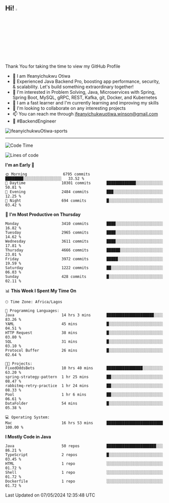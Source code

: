 <!-- BLOG-POST-LIST:START --><!-- BLOG-POST-LIST:END -->

## Hi! <img src="https://media.giphy.com/media/hvRJCLFzcasrR4ia7z/giphy.gif" width="4%"> 

Thank You for taking the time to view my GitHub Profile

- 👋 I am Ifeanyichukwu Otiwa
- 🚀 Experienced Java Backend Pro, boosting app performance, security, & scalability. Let's build something extraordinary together!
- 👀 I'm interested in Problem Solving, Java, Microservices with Spring, Spring Boot, MySQL, gRPC, REST, Kafka, git, Docker, and Kubernetes
- 🌱 I am a fast learner and I'm currently learning and improving my skills
- 💞️ I'm looking to collaborate on any interesting projects
- 📫 You can reach me through ifeanyichukwuotiwa.winson@gmail.com
- 🚀 #BackendEngineer

<p align="left" marginTop="10px"> <img src="https://komarev.com/ghpvc/?username=ifeanyichukwuOtiwa-sports&label=Profile%20views&color=0e75b6&style=for-the-badge" alt="ifeanyichukwuOtiwa-sports" /> </p>

***

<!--START_SECTION:waka-->
![Code Time](http://img.shields.io/badge/Code%20Time-2%2C478%20hrs%2058%20mins-blue)

![Lines of code](https://img.shields.io/badge/From%20Hello%20World%20I%27ve%20Written-5.3%20million%20lines%20of%20code-blue)

**I'm an Early 🐤** 

```text
🌞 Morning                6795 commits        ████████░░░░░░░░░░░░░░░░░   33.52 % 
🌆 Daytime                10301 commits       █████████████░░░░░░░░░░░░   50.81 % 
🌃 Evening                2484 commits        ███░░░░░░░░░░░░░░░░░░░░░░   12.25 % 
🌙 Night                  694 commits         █░░░░░░░░░░░░░░░░░░░░░░░░   03.42 % 
```
📅 **I'm Most Productive on Thursday** 

```text
Monday                   3410 commits        ████░░░░░░░░░░░░░░░░░░░░░   16.82 % 
Tuesday                  2965 commits        ████░░░░░░░░░░░░░░░░░░░░░   14.62 % 
Wednesday                3611 commits        ████░░░░░░░░░░░░░░░░░░░░░   17.81 % 
Thursday                 4666 commits        ██████░░░░░░░░░░░░░░░░░░░   23.01 % 
Friday                   3972 commits        █████░░░░░░░░░░░░░░░░░░░░   19.59 % 
Saturday                 1222 commits        ██░░░░░░░░░░░░░░░░░░░░░░░   06.03 % 
Sunday                   428 commits         █░░░░░░░░░░░░░░░░░░░░░░░░   02.11 % 
```


📊 **This Week I Spent My Time On** 

```text
🕑︎ Time Zone: Africa/Lagos

💬 Programming Languages: 
Java                     14 hrs 3 mins       █████████████████████░░░░   83.26 % 
YAML                     45 mins             █░░░░░░░░░░░░░░░░░░░░░░░░   04.51 % 
HTTP Request             38 mins             █░░░░░░░░░░░░░░░░░░░░░░░░   03.80 % 
SQL                      31 mins             █░░░░░░░░░░░░░░░░░░░░░░░░   03.10 % 
Protocol Buffer          26 mins             █░░░░░░░░░░░░░░░░░░░░░░░░   02.64 % 

🐱‍💻 Projects: 
FixedOddsBets            10 hrs 40 mins      ████████████████░░░░░░░░░   63.20 % 
spring-strategy-pattern  1 hr 25 mins        ██░░░░░░░░░░░░░░░░░░░░░░░   08.47 % 
rabbitmq-retry-practice  1 hr 24 mins        ██░░░░░░░░░░░░░░░░░░░░░░░   08.33 % 
Pool                     1 hr 6 mins         ██░░░░░░░░░░░░░░░░░░░░░░░   06.61 % 
DataFolder               54 mins             █░░░░░░░░░░░░░░░░░░░░░░░░   05.38 % 

💻 Operating System: 
Mac                      16 hrs 53 mins      █████████████████████████   100.00 % 
```

**I Mostly Code in Java** 

```text
Java                     50 repos            ██████████████████████░░░   86.21 % 
TypeScript               2 repos             █░░░░░░░░░░░░░░░░░░░░░░░░   03.45 % 
HTML                     1 repo              ░░░░░░░░░░░░░░░░░░░░░░░░░   01.72 % 
Shell                    1 repo              ░░░░░░░░░░░░░░░░░░░░░░░░░   01.72 % 
Dockerfile               1 repo              ░░░░░░░░░░░░░░░░░░░░░░░░░   01.72 % 
```




 Last Updated on 07/05/2024 12:35:48 UTC
<!--END_SECTION:waka-->

<!--
<p align="center">
![trophy](https://github-profile-trophy.vercel.app/?username=ifeanyichukwuOtiwa-sports&theme=onedark) (https://github.com/ryo-ma/github-profile-trophy)
</p>
-->

<!---
ifeanyi-otiwa/ifeanyi-otiwa is a ✨ special ✨ repository because its `README.md` (this file) appears on your GitHub profile.
You can click the Preview link to take a look at your changes.
--->
